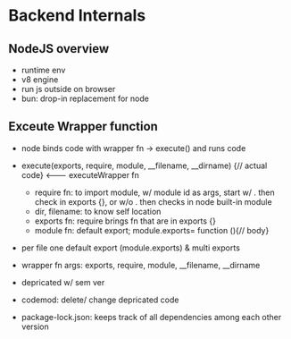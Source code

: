 # Backend Internals

## NodeJS overview
- runtime env
- v8 engine
- run js outside on browser
- bun: drop-in replacement for node


## Exceute Wrapper function
- node binds code with wrapper fn -> execute() and runs code
- execute(exports, require, module, __filename, __dirname) {// actual code} <--- executeWrapper fn
    - require  fn: to import module, w/ module id as args, start w/ . then check in exports {}, or w/o . then checks in node built-in module
    - dir, filename: to know self location
    - exports fn: require brings fn that are in exports {}
    - module fn: default export; module.exports= function (){// body}
- per file one default export (module.exports) & multi exports
- wrapper fn args: exports, require, module, __filename, __dirname


- depricated w/ sem ver
- codemod: delete/ change depricated code 
- package-lock.json: keeps track of all dependencies among each other version